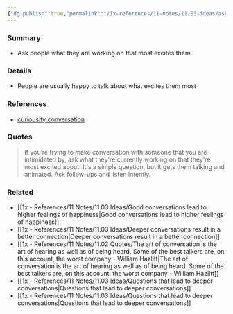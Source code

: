 ```yaml
---
{"dg-publish":true,"permalink":"/1x-references/11-notes/11-03-ideas/ask-people-what-they-are-working-on-that-most-excites-them/","title":"Ask people what they are working on that most excites them","created":"2025-03-26T01:23:32.892+03:00","updated":"2025-04-10T10:34:23.382+03:00"}
---
```



### Summary
- Ask people what they are working on that most excites them

### Details
- People are usually happy to talk about what excites them most

### References
- [curiousity conversation](https://www.sahilbloom.com/newsletter/the-most-powerful-life-hacks-ive-found?utm_source=substack&utm_medium=email)

### Quotes
> If you’re trying to make conversation with someone that you are intimidated by, ask what they're currently working on that they're most excited about. It's a simple question, but it gets them talking and animated. Ask follow-ups and listen intently.


### Related
- [[1x - References/11 Notes/11.03 Ideas/Good conversations lead to higher feelings of happiness\|Good conversations lead to higher feelings of happiness]]
- [[1x - References/11 Notes/11.03 Ideas/Deeper conversations result in a better connection\|Deeper conversations result in a better connection]]
- [[1x - References/11 Notes/11.02 Quotes/The art of conversation is the art of hearing as well as of being heard. Some of the best talkers are, on this account, the worst company - William Hazlitt\|The art of conversation is the art of hearing as well as of being heard. Some of the best talkers are, on this account, the worst company - William Hazlitt]]
- [[1x - References/11 Notes/11.03 Ideas/Questions that lead to deeper conversations\|Questions that lead to deeper conversations]]
- [[1x - References/11 Notes/11.03 Ideas/Questions that lead to deeper conversations\|Questions that lead to deeper conversations]]